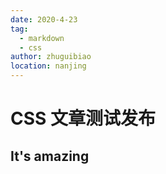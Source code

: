 ```yaml
---
date: 2020-4-23
tag: 
  - markdown
  - css
author: zhuguibiao
location: nanjing  
---
```


# CSS 文章测试发布

## It's amazing